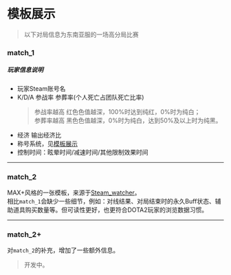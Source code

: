 # 模板展示
> 以下对局信息为东南亚服的一场高分局比赛

### match_1
<ImageViewer src="generated/match_1.png" />

##### 玩家信息说明
- 玩家Steam账号名
- K/D/A 参战率 参葬率(个人死亡占团队死亡比率)
  > 参战率越高 红色色值越深，100%时达到纯红，0%时为纯白；  
  > 参葬率越高 黑色色值越深，0%时为纯白，达到50%及以上时为纯黑。
- 经济 输出经济比
- 称号系统，见[模板展示](./template#称号系统-match-1-match-2)
- 控制时间：眩晕时间/减速时间/其他限制效果时间

***
### match_2

<ImageViewer src="generated/match_2.png" />

MAX+风格的一张模板，来源于[Steam_watcher](https://github.com/SonodaHanami/Steam_watcher)。  
相比`match_1`会缺少一些细节，例如：对线结果、对局结束时的永久Buff状态、辅助道具购买数量等。但可读性更好，也更符合DOTA2玩家的浏览数据习惯。

***
### match_2+

<ImageViewer src="generated/match_2+.png" />

对`match_2`的补充，增加了一些额外信息。
> 开发中。
